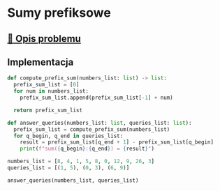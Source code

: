 # Sumy prefiksowe

## [:link: Opis problemu](../../../../algorithms/searching/prefix-sum.md)

## Implementacja

```python linenums="1"
def compute_prefix_sum(numbers_list: list) -> list:
  prefix_sum_list = [0]
  for num in numbers_list:
    prefix_sum_list.append(prefix_sum_list[-1] + num)

  return prefix_sum_list

def answer_queries(numbers_list: list, queries_list: list):
  prefix_sum_list = compute_prefix_sum(numbers_list)
  for q_begin, q_end in queries_list:
    result = prefix_sum_list[q_end + 1] - prefix_sum_list[q_begin]
    print(f"sum({q_begin}:{q_end}) = {result}")

numbers_list = [8, 4, 1, 5, 8, 0, 12, 9, 26, 3]
queries_list = [(1, 5), (0, 3), (6, 9)]

answer_queries(numbers_list, queries_list)
```
